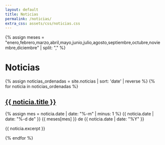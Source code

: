 ```yaml
---
layout: default
title: Noticias
permalink: /noticias/
extra_css: assets/css/noticias.css
---
```


{% assign meses = "enero,febrero,marzo,abril,mayo,junio,julio,agosto,septiembre,octubre,noviembre,diciembre" | split: "," %}

# Noticias

<div class="noticias-lista">
{% assign noticias_ordenadas = site.noticias | sort: 'date' | reverse %}
{% for noticia in noticias_ordenadas %}
  <div class="noticia-resumen">
    <h2><a href="{{ noticia.url }}">{{ noticia.title }}</a></h2>
    <p>
      {% assign mes = noticia.date | date: "%-m" | minus: 1 %}
      {{ noticia.date | date: "%-d de" }} {{ meses[mes] }} de {{ noticia.date | date: "%Y" }}
    </p>
    <p>{{ noticia.excerpt }}</p>
  </div>
{% endfor %}
</div>
